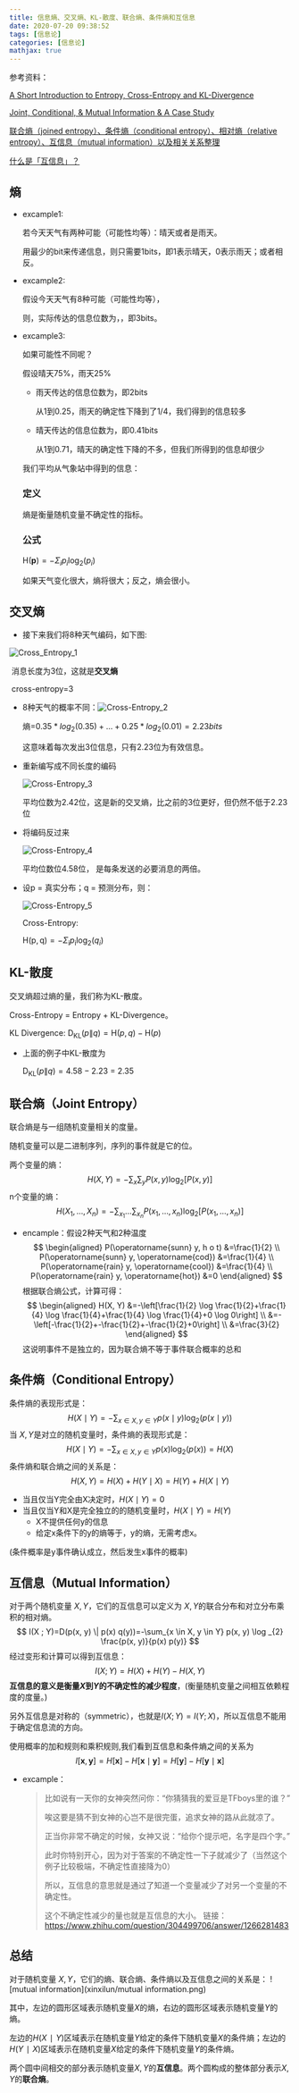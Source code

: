 ```yaml
---
title: 信息熵、交叉熵、KL-散度、联合熵、条件熵和互信息
date: 2020-07-20 09:38:52
tags: [信息论]
categories: [信息论]
mathjax: true
---
```


参考资料：

[A Short Introduction to Entropy, Cross-Entropy and KL-Divergence](https://www.youtube.com/watch?v=ErfnhcEV1O8)

[Joint, Conditional, & Mutual Information & A Case Study](https://www.youtube.com/watch?v=jkgKWmCb5AE)

[联合熵（joined entropy）、条件熵（conditional entropy）、相对熵（relative entropy）、互信息（mutual information）以及相关关系整理](https://blog.csdn.net/FrankieHello/article/details/89219940)

[什么是「互信息」？](https://www.zhihu.com/question/304499706/answer/1266281483)

## 熵

- excample1:

  若今天天气有两种可能（可能性均等）：晴天或者是雨天。

  用最少的bit来传递信息，则只需要1bits，即1表示晴天，0表示雨天；或者相反。

- excample2:

  假设今天天气有8种可能（可能性均等），

  则，实际传达的信息位数为，，即3bits。

- excample3:

  如果可能性不同呢？

  假设晴天75%，雨天25%

  - 雨天传达的信息位数为，即2bits

    从1到0.25，雨天的确定性下降到了1/4，我们得到的信息较多

  - 晴天传达的信息位数为，即0.41bits

    从1到0.71，晴天的确定性下降的不多，但我们所得到的信息却很少

  我们平均从气象站中得到的信息：

  ### 定义

  熵是衡量随机变量不确定性的指标。

  ### 公式

     $\mathrm{H}(\mathbf{p})=-\Sigma_{i} p_{i} \log _{2}\left(p_{i}\right)$

    如果天气变化很大，熵将很大；反之，熵会很小。

## 交叉熵

  - 接下来我们将8种天气编码，如下图:

  ![Cross_Entropy_1](xinxilun/Cross_Entropy_1.png?lastModify=1595209222)

  ​	消息长度为3位，这就是**交叉熵**

  ​	cross-entropy=3

  - 8种天气的概率不同：![Cross-Entropy_2](xinxilun/Cross-Entropy_2.png?lastModify=1595209222)

    熵=$0.35*log_2(0.35)+...+0.25*log_2(0.01)=2.23bits$

    这意味着每次发出3位信息，只有2.23位为有效信息。

  - 重新编写成不同长度的编码

    ![Cross-Entropy_3](xinxilun/Cross-Entropy_3.png?lastModify=1595209222)

    平均位数为2.42位，这是新的交叉熵，比之前的3位更好，但仍然不低于2.23位

  - 将编码反过来

    ![Cross-Entropy_4](xinxilun/Cross-Entropy_4.png?lastModify=1595209222)

    平均位数位4.58位， 是每条发送的必要消息的两倍。

  - 设p = 真实分布；q = 预测分布，则：

    ![Cross-Entropy_5](xinxilun/Cross-Entropy_5.png?lastModify=1595209222)

    Cross-Entropy:

    $\mathrm{H}(\mathrm{p}, \mathrm{q})=-\Sigma_{\mathrm{i}} p_{\mathrm{i}} \log _{2}\left(q_{i}\right)$

## KL-散度

交叉熵超过熵的量，我们称为KL-散度。

Cross-Entropy = Entropy + KL-Divergence。

KL Divergence:
$\mathrm{D}_{\mathrm{KL}}(p \| q)=\mathrm{H}(p, q)-\mathrm{H}(p)$

- 上面的例子中KL-散度为

  $\mathrm{D}_{\mathrm{KL}}(p \| q)=4.58-2.23$ = 2.35

## 联合熵（Joint Entropy）

联合熵是与一组随机变量相关的度量。

随机变量可以是二进制序列，序列的事件就是它的位。

两个变量的熵：
$$
H(X, Y)=-\sum_{x} \sum_{y} P(x, y) \log _{2}[P(x, y)]
$$
n个变量的熵：
$$
H\left(X_{1}, \ldots, X_{n}\right)=-\sum_{x_{1}} \ldots \sum_{x_{n}} P\left(x_{1}, \ldots, x_{n}\right) \log _{2}\left[P\left(x_{1}, \ldots, x_{n}\right)\right]
$$

- encample：假设2种天气和2种温度
  $$
  \begin{aligned}
  P(\operatorname{sunn} y, h o t) &=\frac{1}{2} \\
  P(\operatorname{sunn} y, \operatorname{cod}) &=\frac{1}{4} \\
  P(\operatorname{rain} y, \operatorname{cool}) &=\frac{1}{4} \\
  P(\operatorname{rain} y, \operatorname{hot}) &=0
  \end{aligned}
  $$
  根据联合熵公式，计算可得：
  $$
  \begin{aligned}
  H(X, Y) &=-\left[\frac{1}{2} \log \frac{1}{2}+\frac{1}{4} \log \frac{1}{4}+\frac{1}{4} \log \frac{1}{4}+0 \log 0\right] \\
  &=-\left[-\frac{1}{2}+-\frac{1}{2}+-\frac{1}{2}+0\right] \\
  &=\frac{3}{2}
  \end{aligned}
  $$
   这说明事件不是独立的，因为联合熵不等于事件联合概率的总和

## 条件熵（Conditional Entropy）

条件熵的表现形式是：
$$
H(X \mid Y)=-\sum_{x \in X, y \in Y} p(x \mid y) \log _{2}(p(x \mid y))
$$
当 $X,Y$是对立的随机变量时，条件熵的表现形式是：
$$
H(X \mid Y)=-\sum_{x \in X, y \in Y} p(x) \log _{2}(p(x))=H(X)
$$
条件熵和联合熵之间的关系是：
$$
H(X, Y)=H(X)+H(Y \mid X)=H(Y)+H(X \mid Y)
$$

- 当且仅当Y完全由X决定时，$H(X \mid Y)=0$
- 当且仅当Y和X是完全独立的的随机变量时，$H(X \mid Y)=H(Y)$
  - X不提供任何y的信息
  - 给定x条件下的y的熵等于，y的熵，无需考虑x。

(条件概率是y事件确认成立，然后发生x事件的概率)

## 互信息（Mutual Information）

对于两个随机变量 $X,Y$，它们的互信息可以定义为 $X,Y$的联合分布和对立分布乘积的相对熵。
$$
I(X ; Y)=D(p(x, y) \| p(x) q(y))=-\sum_{x \in X, y \in Y} p(x, y) \log _{2} \frac{p(x, y)}{p(x) p(y)}
$$
经过变形和计算可以得到互信息：
$$
I(X ; Y)=H(X)+H(Y)-H(X, Y)
$$
**互信息的意义是衡量$X$到$Y$的不确定性的减少程度**，(衡量随机变量之间相互依赖程度的度量。)

另外互信息是对称的（symmetric），也就是$I(X;Y)=I(Y;X)$，所以互信息不能用于确定信息流的方向。


使用概率的加和规则和乘积规则,我们看到互信息和条件熵之间的关系为
$$
I[\boldsymbol{x}, \boldsymbol{y}]=H[\boldsymbol{x}]-H[\boldsymbol{x} \mid \boldsymbol{y}]=H[\boldsymbol{y}]-H[\boldsymbol{y} \mid \boldsymbol{x}]
$$

- excample：

  > 比如说有一天你的女神突然问你：“你猜猜我的爱豆是TFboys里的谁？”
  >
  > 唉这要是猜不到女神的心岂不是很完蛋，追求女神的路从此就凉了。
  >
  > 正当你非常不确定的时候，女神又说：“给你个提示吧，名字是四个字。”
  >
  > 此时你特别开心，因为对于答案的不确定性一下子就减少了（当然这个例子比较极端，不确定性直接降为0）
  >
  > 所以，互信息的意思就是通过了知道一个变量减少了对另一个变量的不确定性。
  >
  > 这个不确定性减少的量也就是互信息的大小。
  > 链接：https://www.zhihu.com/question/304499706/answer/1266281483

## 总结

对于随机变量  $X,Y$，它们的熵、联合熵、条件熵以及互信息之间的关系是：
![mutual information](xinxilun/mutual information.png)

其中，左边的圆形区域表示随机变量$X$的熵，右边的圆形区域表示随机变量$Y$的熵。

左边的$H(X∣Y)$区域表示在随机变量$Y$给定的条件下随机变量$X$的条件熵；左边的$H(Y∣X)$区域表示在随机变量$X$给定的条件下随机变量$Y$的条件熵。

两个圆中间相交的部分表示随机变量$X,Y$的**互信息**。两个圆构成的整体部分表示$X,Y$的**联合熵**。